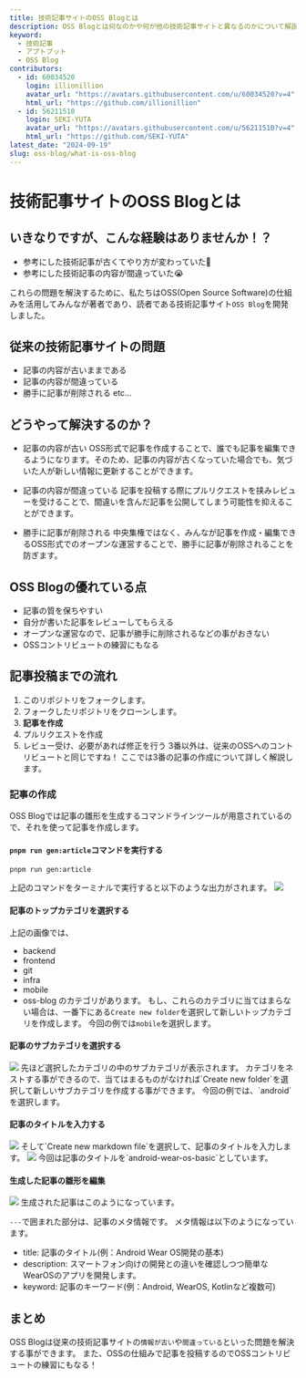 ```yaml
---
title: 技術記事サイトのOSS Blogとは
description: OSS Blogとは何なのかや何が他の技術記事サイトと異なるのかについて解説します。
keyword:
  - 技術記事
  - アプトプット
  - OSS Blog
contributors:
  - id: 60034520
    login: illionillion
    avatar_url: "https://avatars.githubusercontent.com/u/60034520?v=4"
    html_url: "https://github.com/illionillion"
  - id: 56211510
    login: SEKI-YUTA
    avatar_url: "https://avatars.githubusercontent.com/u/56211510?v=4"
    html_url: "https://github.com/SEKI-YUTA"
latest_date: "2024-09-19"
slug: oss-blog/what-is-oss-blog
---
```


# 技術記事サイトのOSS Blogとは

## いきなりですが、こんな経験はありませんか！？

- 参考にした技術記事が古くてやり方が変わっていた🥺
- 参考にした技術記事の内容が間違っていた😭

これらの問題を解決するために、私たちはOSS(Open Source Software)の仕組みを活用してみんなが著者であり、読者である技術記事サイト`OSS Blog`を開発しました。

## 従来の技術記事サイトの問題

- 記事の内容が古いままである
- 記事の内容が間違っている
- 勝手に記事が削除される
  etc...

## どうやって解決するのか？

- 記事の内容が古い
  OSS形式で記事を作成することで、誰でも記事を編集できるようになります。そのため、記事の内容が古くなっていた場合でも、気づいた人が新しい情報に更新することができます。

- 記事の内容が間違っている
  記事を投稿する際にプルリクエストを挟みレビューを受けることで、間違いを含んだ記事を公開してしまう可能性を抑えることができます。

- 勝手に記事が削除される
  中央集権ではなく、みんなが記事を作成・編集できるOSS形式でのオープンな運営することで、勝手に記事が削除されることを防ぎます。

## OSS Blogの優れている点

- 記事の質を保ちやすい
- 自分が書いた記事をレビューしてもらえる
- オープンな運営なので、記事が勝手に削除されるなどの事がおきない
- OSSコントリビュートの練習にもなる

## 記事投稿までの流れ

1. このリポジトリをフォークします。
2. フォークしたリポジトリをクローンします。
3. **記事を作成**
4. プルリクエストを作成
5. レビュー受け、必要があれば修正を行う
   3番以外は、従来のOSSへのコントリビュートと同じですね！
   ここでは3番の記事の作成について詳しく解説します。

### 記事の作成

OSS Blogでは記事の雛形を生成するコマンドラインツールが用意されているので、それを使って記事を作成します。

#### `pnpm run gen:article`コマンドを実行する

```
pnpm run gen:article
```

上記のコマンドをターミナルで実行すると以下のような出力がされます。
<img src="https://github.com/user-attachments/assets/9e1c50cd-3ddc-4591-b7b6-ada9a97c2b80">

#### 記事のトップカテゴリを選択する

上記の画像では、

- backend
- frontend
- git
- infra
- mobile
- oss-blog
  のカテゴリがあります。
  もし、これらのカテゴリに当てはまらない場合は、一番下にある`Create new folder`を選択して新しいトップカテゴリを作成します。
  今回の例では`mobile`を選択します。

#### 記事のサブカテゴリを選択する

<img src="https://github.com/user-attachments/assets/05a26f2f-49f8-42e6-9fbe-0ecb1fe9af9a">
先ほど選択したカテゴリの中のサブカテゴリが表示されます。
カテゴリをネストする事ができるので、当てはまるものがなければ`Create new folder`を選択して新しいサブカテゴリを作成する事ができます。
今回の例では、`android`を選択します。

#### 記事のタイトルを入力する

<img src="https://github.com/user-attachments/assets/ddb0eebf-c781-46d7-bf80-42b3c7ab8907">
そして`Create new markdown file`を選択して、記事のタイトルを入力します。
<img src="https://github.com/user-attachments/assets/04694465-df8d-4030-9d67-f5f756d11a78">
今回は記事のタイトルを`android-wear-os-basic`としています。

#### 生成した記事の雛形を編集

<img src="https://github.com/user-attachments/assets/9818e95b-511d-4d01-92ae-e3bfad8ffe1b">
生成された記事はこのようになっています。

`---`で囲まれた部分は、記事のメタ情報です。
メタ情報は以下のようになっています。

- title: 記事のタイトル(例：Android Wear OS開発の基本)
- description: スマートフォン向けの開発との違いを確認しつつ簡単なWearOSのアプリを開発します。
- keyword: 記事のキーワード(例：Android, WearOS, Kotlinなど複数可)

## まとめ

OSS Blogは従来の技術記事サイトの`情報が古い`や`間違っている`といった問題を解決する事ができます。
また、OSSの仕組みで記事を投稿するのでOSSコントリビュートの練習にもなる！

